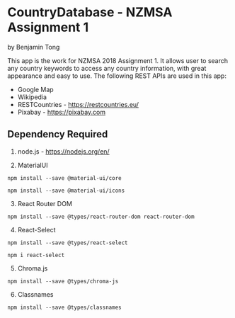 # CountryDatabase - NZMSA Assignment 1
by Benjamin Tong

This app is the work for NZMSA 2018 Assignment 1. It allows user to search any country keywords to access any country information, with great appearance and easy to use. The following REST APIs are used in this app:

* Google Map
* Wikipedia
* RESTCountries - https://restcountries.eu/
* Pixabay - https://pixabay.com

## Dependency Required

1. node.js - https://nodejs.org/en/

2. MaterialUI

`npm install --save @material-ui/core`

`npm install --save @material-ui/icons`

3. React Router DOM

`npm install --save @types/react-router-dom react-router-dom`

4. React-Select

`npm install --save @types/react-select`

`npm i react-select`

5. Chroma.js

`npm install --save @types/chroma-js`

6. Classnames

`npm install --save @types/classnames`